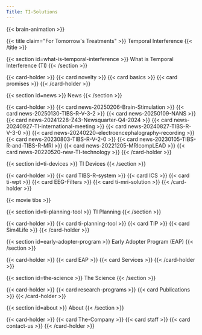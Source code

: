 ```yaml
---
Title: TI-Solutions
---
```

{{< brain-animation >}}

{{< title claim="For Tomorrow's Treatments" >}}
Temporal Interference
{{< /title >}}

{{< section id=what-is-temporal-interference >}}
What is Temporal Interference (TI)
{{< /section >}}

{{< card-holder >}}
{{< card novelty >}}
{{< card basics >}}
{{< card promises >}}
{{< /card-holder >}}

{{< section id=news >}}
News
{{< /section >}}

{{< card-holder >}}
{{< card news-20250206-Brain-Stimulation >}}
{{< card news-20250130-TIBS-R-V-3-2 >}}
{{< card news-20250109-NANS >}}
{{< card news-20241228-Z43-Newsquarter-Q4-2024 >}}
{{< card news-20240927-TI-international-meeting >}}
{{< card news-20240827-TIBS-R-V-3-0 >}}
{{< card news-20240220-electroencephalography-recording >}}
{{< card news-20230803-TIBS-R-V-2-0 >}}
{{< card news-20230105-TIBS-R-and-TIBS-R-MRI >}}
{{< card news-20221205-MRIcompLEAD >}}
{{< card news-20220520-new-TI-technology >}}
{{< /card-holder >}}

{{< section id=ti-devices >}}
TI Devices
{{< /section >}}

{{< card-holder >}}
{{< card TIBS-R-system >}}
{{< card ICS >}}
{{< card ti-wpt >}}
{{< card EEG-Filters >}}
{{< card ti-mri-solution >}}
{{< /card-holder >}}

{{< movie tibs >}}

{{< section id=ti-planning-tool >}}
TI Planning
{{< /section >}}

{{< card-holder >}}
{{< card ti-planning-tool >}}
{{< card TIP >}}
{{< card Sim4Life >}}
{{< /card-holder >}}

{{< section id=early-adopter-program >}}
Early Adopter Program (EAP)
{{< /section >}}

{{< card-holder >}}
{{< card EAP >}}
{{< card Services >}}
{{< /card-holder >}}

{{< section id=the-science >}}
The Science
{{< /section >}}

{{< card-holder >}}
{{< card research-programs >}}
{{< card Publications >}}
{{< /card-holder >}}

{{< section id=about >}}
About
{{< /section >}}

{{< card-holder >}}
{{< card The-Company >}}
{{< card staff >}}
{{< card contact-us >}}
{{< /card-holder >}}
